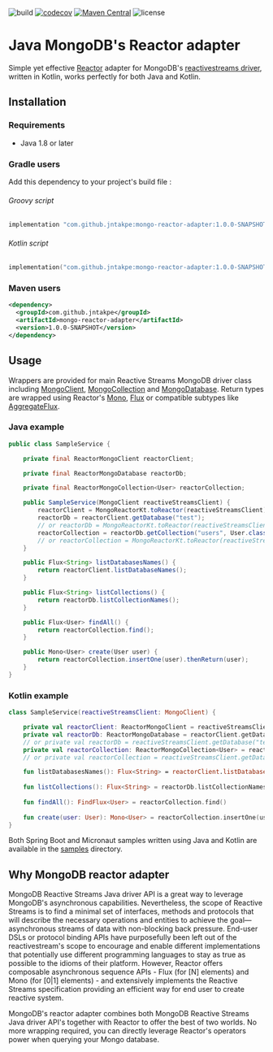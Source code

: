 ![build](https://github.com/jntakpe/mongo-reactor-adapter/workflows/build/badge.svg) 
[![codecov](https://codecov.io/gh/jntakpe/mongo-reactor-adapter/branch/master/graph/badge.svg?token=5YCPKI2X1K)](https://codecov.io/gh/jntakpe/mongo-reactor-adapter) 
[![Maven Central](https://maven-badges.herokuapp.com/maven-central/com.github.jntakpe/mongo-reactor-adapter/badge.svg)](https://maven-badges.herokuapp.com/maven-central/com.github.jntakpe/mongo-reactor-adapter)
![license](https://img.shields.io/github/license/jntakpe/mongo-reactor-adapter)

# Java MongoDB's Reactor adapter

Simple yet effective [Reactor](https://projectreactor.io) adapter for MongoDB's 
[reactivestreams driver](http://mongodb.github.io/mongo-java-driver/), written in Kotlin, works perfectly for both Java and Kotlin.

## Installation

### Requirements

* Java 1.8 or later

### Gradle users

Add this dependency to your project's build file :

###### Groovy script

````groovy
implementation "com.github.jntakpe:mongo-reactor-adapter:1.0.0-SNAPSHOT"
````

###### Kotlin script

```kotlin
implementation("com.github.jntakpe:mongo-reactor-adapter:1.0.0-SNAPSHOT")
```

### Maven users

```xml
<dependency>
  <groupId>com.github.jntakpe</groupId>
  <artifactId>mongo-reactor-adapter</artifactId>
  <version>1.0.0-SNAPSHOT</version>
</dependency>
```

## Usage

Wrappers are provided for main Reactive Streams MongoDB driver class including 
[MongoClient](driver-reactive-streams/src/main/com/mongodb/reactivestreams/client/MongoClient.java),
[MongoCollection](https://github.com/mongodb/mongo-java-driver/blob/master/driver-reactive-streams/src/main/com/mongodb/reactivestreams/client/MongoCollection.java) 
and [MongoDatabase](https://github.com/mongodb/mongo-java-driver/blob/master/driver-reactive-streams/src/main/com/mongodb/reactivestreams/client/MongoDatabase.java).
Return types are wrapped using Reactor's [Mono](https://projectreactor.io/docs/core/release/api/reactor/core/publisher/Mono.html), 
[Flux](https://projectreactor.io/docs/core/release/api/reactor/core/publisher/Flux.html) or compatible subtypes like 
[AggregateFlux](library/src/main/kotlin/com/mongodb/reactor/client/AggregateFlux.kt).

### Java example

```java
public class SampleService {

    private final ReactorMongoClient reactorClient;

    private final ReactorMongoDatabase reactorDb;

    private final ReactorMongoCollection<User> reactorCollection;

    public SampleService(MongoClient reactiveStreamsClient) {
        reactorClient = MongoReactorKt.toReactor(reactiveStreamsClient);
        reactorDb = reactorClient.getDatabase("test");
        // or reactorDb = MongoReactorKt.toReactor(reactiveStreamsClient.getDatabase("test"));
        reactorCollection = reactorDb.getCollection("users", User.class);
        // or reactorCollection = MongoReactorKt.toReactor(reactiveStreamsClient.getDatabase("test").getCollection("users", User.class));
    }

    public Flux<String> listDatabasesNames() {
        return reactorClient.listDatabaseNames();
    }

    public Flux<String> listCollections() {
        return reactorDb.listCollectionNames();
    }

    public Flux<User> findAll() {
        return reactorCollection.find();
    }

    public Mono<User> create(User user) {
        return reactorCollection.insertOne(user).thenReturn(user);
    }
}
```

### Kotlin example

```kotlin
class SampleService(reactiveStreamsClient: MongoClient) {

    private val reactorClient: ReactorMongoClient = reactiveStreamsClient.toReactor()
    private val reactorDb: ReactorMongoDatabase = reactorClient.getDatabase("test")
    // or private val reactorDb = reactiveStreamsClient.getDatabase("test").toReactor()
    private val reactorCollection: ReactorMongoCollection<User> = reactorDb.getCollection("users", User::class.java)
    // or private val reactorCollection = reactiveStreamsClient.getDatabase("test").getCollection("users", User::class.java).toReactor()

    fun listDatabasesNames(): Flux<String> = reactorClient.listDatabaseNames()
    
    fun listCollections(): Flux<String> = reactorDb.listCollectionNames()
    
    fun findAll(): FindFlux<User> = reactorCollection.find()
    
    fun create(user: User): Mono<User> = reactorCollection.insertOne(user).thenReturn(user)
}
```

Both Spring Boot and Micronaut samples written using Java and Kotlin are available in the [samples](samples) directory.

## Why MongoDB reactor adapter

MongoDB Reactive Streams Java driver API is a great way to leverage MongoDB's asynchronous capabilities. Nevertheless, the scope of 
Reactive Streams is to find a minimal set of interfaces, methods and protocols that will describe the necessary operations 
and entities to achieve the goal—asynchronous streams of data with non-blocking back pressure.
End-user DSLs or protocol binding APIs have purposefully been left out of the reactivestream's scope to encourage and enable different implementations 
that potentially use different programming languages to stay as true as possible to the idioms of their platform.
However, Reactor offers composable asynchronous sequence APIs - Flux (for [N] elements) and Mono (for [0|1] elements) - 
and extensively implements the Reactive Streams specification providing an efficient way for end user to create reactive system.

MongoDB's reactor adapter combines both MongoDB Reactive Streams Java driver API's together with Reactor to offer the best of two worlds.
No more wrapping required, you can directly leverage Reactor's operators power when querying your Mongo database.



